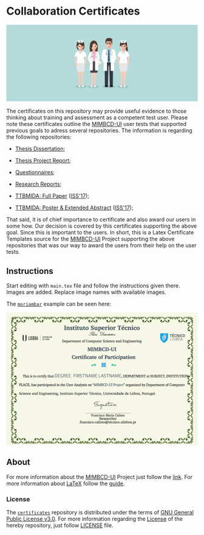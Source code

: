 # Collaboration Certificates

<img src="banners/banner.png"/>

The certificates on this repository may provide useful evidence to those thinking about training and assessment as a competent test user. Please note these certificates outline the [MIMBCD-UI](https://mimbcd-ui.github.io/) user tests that supported previous goals to adress several repositories. The information is regarding the following repositories:

- [Thesis Dissertation](https://github.com/MIMBCD-UI/master-dissertation);

- [Thesis Project Report](https://github.com/MIMBCD-UI/master-project);

- [Questionnaires](https://github.com/MIMBCD-UI/questionnaires);

- [Research Reports](https://github.com/MIMBCD-UI/research-reports);

- [TTBMIDA: Full Paper](https://github.com/MIMBCD-UI/iss-2017-paper) ([ISS'17](https://iss2017.acm.org/));

- [TTBMIDA: Poster & Extended Abstract](https://github.com/MIMBCD-UI/iss-2017-poster) ([ISS'17](https://iss2017.acm.org/));

That said, it is of chief importance to certificate and also award our users in some how. Our decision is covered by this certificates supporting the above goal. Since this is important to the users. In short, this is a Latex Certificate Templates source for the [MIMBCD-UI](https://mimbcd-ui.github.io/) Project supporting the above repositories that was our way to award the users from their help on the user tests.

## Instructions

Start editing with `main.tex` file and follow the instructions given there. Images are added. Replace image names with available images.

The [`moriambar`](https://github.com/MIMBCD-UI/certificates/tree/master/non-official/moriambar) example can be seen here:

<img src="non-official/moriambar/prints/print.png"/>

## About


For more information about the [MIMBCD-UI](https://mimbcd-ui.github.io/) Project just follow the [link](https://github.com/MIMBCD-UI/meta). For more information about [LaTeX](https://en.wikipedia.org/wiki/LaTeX) follow the [guide](https://www.sharelatex.com/learn).

### License

The [`certificates`](https://github.com/MIMBCD-UI/certificates) repository is distributed under the terms of [GNU General Public License v3.0](https://github.com/MIMBCD-UI/certificates/blob/master/LICENSE). For more information regarding the [License](https://github.com/MIMBCD-UI/certificates/blob/master/LICENSE) of the hereby repository, just follow [LICENSE](https://github.com/MIMBCD-UI/certificates/blob/master/LICENSE) file.
